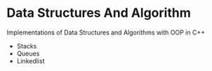 # Data Structures And Algorithm
 Implementations of Data Structures and Algorithms with OOP in C++

 - Stacks
 - Queues
 - Linkedlist
 
